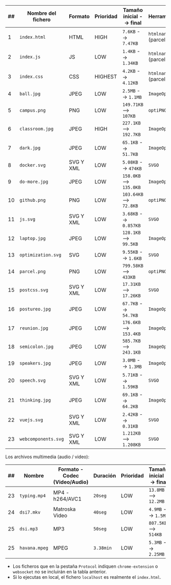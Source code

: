 | ##  | Nombre del fichero | Formato | Prioridad | Tamaño inicial --> final | Herramienta         |
| --- | ------------------ | ------- | --------- | ------------------------ | ------------------- |
| 1   | `index.html`       | HTML    | HIGH  | `7.6KB` --> `7.47KB`     | `htmlnano` (parcel) |
| 2   |  `index.js`        |  JS       |  LOW         |`1.4KB` --> `1.34KB`  | `htmlnano` (parcel)                    |
| 3   |   `index.css`      |   CSS      |  HIGHEST         |`4.2KB` --> `4.12KB`                          |`htmlnano` (parcel)                     |
| 4   |   `ball.jpg`       |   JPEG      |LOW           |`2.5MB` --> `1.1MB`                          | `ImageOptim`                    |
| 5   |    `campus.png`       |  PNG       |LOW           |`149.71KB` --> `107KB`                          |`optiPNG`                     |
| 6   |`classroom.jpg`  |   JPEG      | HIGH          |`227.1KB` --> `192.7KB`                          |`ImageOptim`                       |
| 7   |`dark.jpg`        |  JPEG       |LOW           |`65.1KB` --> `51.7KB`                          |`ImageOptim`                       |
| 8   | `docker.svg`    | SVG Y XML        |LOW           |`5.08KB` --> `474KB`                          | `SVGO`                     |
| 9   |`do-more.jpg`    |   JPEG      |LOW           |`158.0KB` --> `135.0KB`                          |`ImageOptim`                       |
| 10  |`github.png`  |   PNG      | LOW          |`103.64KB` --> `72.8KB`                          |`optiPNG`                      |
| 11  |`js.svg`      |  SVG Y XML       |LOW           | `3.68KB` --> `0.857KB`                         | `SVGO`                    |
| 12  |`laptop.jpg`   |  JPEG       |LOW           |`128.1KB` --> `99.5KB`                          |`ImageOptim`                       |
| 13  |`optimization.svg`  |   SVG      | LOW          |`9.55KB` --> `1.6KB`                          |`SVGO`                     |
| 14  |`parcel.png`    |  PNG       |LOW           |`799.58KB` --> `433KB`                          |`optiPNG`                      |
| 15  |`postcss.svg`   |   SVG Y XML     | LOW          |`17.31KB` --> `17.26KB`                          |`SVGO`                     |
| 16  |`postureo.jpg`   |  JPEG       | LOW          |`67.7KB` --> `54.7KB`                          |`ImageOptim`                       |
| 17  |`reunion.jpg`    |  JPEG       | LOW          |`176.6KB` --> `153.4KB`                          |`ImageOptim`                       |
| 18  |`semicolon.jpg` |JPEG         | LOW          |`585.7KB` --> `243.1KB`                          |`ImageOptim`                       |
| 19  |`speakers.jpg`  |  JPEG       | LOW          |`3.0MB` --> `1.3MB`                          |`ImageOptim`                       |
| 20  |`speech.svg`    |    SVG Y XML    | LOW          |`5.71KB` --> `1.59KB`                          |`SVGO`                     |
| 21  |`thinking.jpg`    |  JPEG       | LOW          |`69.1KB` --> `64.2KB`                          |`ImageOptim`                       |
| 22  |`vuejs.svg`   |   SVG Y XML      | LOW          |`2.42KB` --> `0.31KB`                          |`SVGO`                     |
| 23  |`webcomponents.svg`  |  SVG Y XML      | LOW          |`1.212KB` --> `1.208KB`                          |`SVGO`                     |

Los archivos multimedia (audio / video):

| ##  | Nombre       | Formato - Codec (Video/Audio) | Duración | Prioridad | Tamaño inicial --> final   | Herramienta |
| --- | ------------ | ----------------------------- | -------- | --------- | -------------------------- | ----------- |
| 23  | `typing.mp4` | MP4 - h264/AVC1               | `20seg`  | LOW       | `13.8MB` --> `12.2MB` | `ffmpeg` |
| 24  |`dsi7.mkv`   |  Matroska Video  | `40seg`         | LOW          |`4.9MB` --> `1.5MB`                   |`ffmpeg`          |
| 25  |`dsi.mp3`  |  MP3                    |`50seg`          | LOW          |`807.5KB` --> `514KB`              |`ffmpeg`             |
| 25  |`havana.mpeg`   |MPEG      |`3.38min`          | LOW          |`5.3MB` --> `2.25MB`                       | `ffmpeg`            |


- Los ficheros que en la pestaña `Protocol` indiquen `chrome-extension` o `websocket` no se incluirán en la tabla anterior.
- Si lo ejecutas en local, el fichero `localhost` es realmente el `index.html`.
